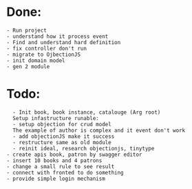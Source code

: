 # Done:
    - Run project
    - understand how it process event
    - Find and understand hard definition
    - fix controller don't run
    - migrate to OjbectionJS
    - init domain model  
    - gen 2 module
# Todo:
      
      - Init book, book instance, catalouge (Arg root)
      Setup infastructure runable:
      - setup objection for crud model
      The example of author is complex and it event don't work
      - add objectionJS make it success
      - restructure same as old module
      - reinit ideal, research objectionjs, tinytype
    - create apis book, patron by swagger editor
    - insert 10 books and 4 patrons 
    - change a small rule to see result
    - connect with fronted to do something
    - provide simple login mechanism
